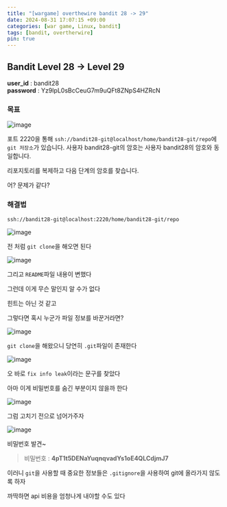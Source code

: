 ```yaml
---
title: "[wargame] overthewire bandit 28 -> 29"
date: 2024-08-31 17:07:15 +09:00
categories: [war game, Linux, bandit]
tags: [bandit, overtherwire]
pin: true
---
```


## Bandit Level 28 -> Level 29

**user_id** : bandit28<br/>
**password** : Yz9IpL0sBcCeuG7m9uQFt8ZNpS4HZRcN


### 목표

![image](https://github.com/user-attachments/assets/a21f31c5-a7c5-44f2-8491-1e9e8a170fa8)

포트 2220을 통해 `ssh://bandit28-git@localhost/home/bandit28-git/repo`에 `git 저장소`가 있습니다. 사용자 bandit28-git의 암호는 사용자 bandit28의 암호와 동일합니다.

리포지토리를 복제하고 다음 단계의 암호를 찾습니다.

어? 문제가 같다?

### 해결법

`ssh://bandit28-git@localhost:2220/home/bandit28-git/repo`

![image](https://github.com/user-attachments/assets/4221b250-395a-4872-ba8a-ced81335520e)

전 처럼 `git clone`을 해오면 된다

![image](https://github.com/user-attachments/assets/b76dabf0-53dd-42d5-8ae9-7ea85a4b9f34)

그리고 `README`파일 내용이 변했다

그런데 이게 무슨 말인지 알 수가 없다

힌트는 아닌 것 같고

그렇다면 혹시 누군가 파일 정보를 바꾼거라면?

![image](https://github.com/user-attachments/assets/23cc9115-ab1d-49ac-ac09-941e999cf875)

`git clone`을 해왔으니 당연히 `.git`파일이 존재한다 

![image](https://github.com/user-attachments/assets/8723ab60-d7a3-4459-90b7-19689ec97c52)

오 바로 `fix info leak`이라는 문구를 찾았다

아마 이게 비밀번호를 숨긴 부분이지 않을까 한다

![image](https://github.com/user-attachments/assets/a1627c72-253f-4873-9378-fee99c400fc8)

그럼 고치기 전으로 넘어가주자

![image](https://github.com/user-attachments/assets/be521a71-c3d8-4cd7-83c0-b4f12760c2a7)

비밀번호 발견~

> 비밀번호 : **4pT1t5DENaYuqnqvadYs1oE4QLCdjmJ7**

이러니 `git`을 사용할 때 중요한 정보들은 `.gitignore`을 사용하여 git에 올라가지 않도록 하자

까딱하면 api 비용을 엄청나게 내야할 수도 있다